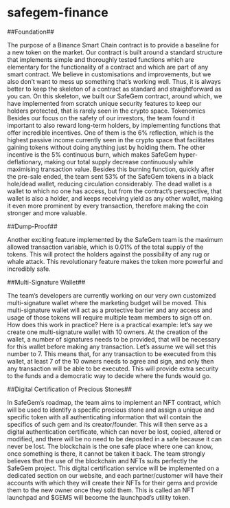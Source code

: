 # safegem-finance

##Foundation##

The purpose of a Binance Smart Chain contract is to provide a baseline for a new token on the market. Our contract is built around a standard structure that implements simple and thoroughly tested functions which are elementary for the functionality of a contract and which are part of any smart contract. We believe in customisations and improvements, but we also don’t want to mess up something that’s working well. Thus, it is always better to keep the skeleton of a contract as standard and straightforward as you can. On this skeleton, we built our SafeGem contract, around which, we have implemented from scratch unique security features to keep our holders protected, that is rarely seen in the crypto space.
Tokenomics
Besides our focus on the safety of our investors, the team found it important to also reward long-term holders, by implementing functions that offer incredible incentives. One of them is the 6% reflection, which is the highest passive income currently seen in the crypto space that facilitates gaining tokens without doing anything just by holding them. The other incentive is the 5% continuous burn, which makes SafeGem hyper-deflationary, making our total supply decrease continuously while maximising transaction value. Besides this burning function, quickly after the pre-sale ended, the team sent 53% of the SafeGem tokens in a black hole/dead wallet, reducing circulation considerably. The dead wallet is a wallet to which no one has access, but from the contract’s perspective, that wallet is also a holder, and keeps receiving yield as any other wallet, making it even more prominent by every transaction, therefore making the coin stronger and more valuable.

##Dump-Proof##

Another exciting feature implemented by the SafeGem team is the maximum allowed transaction variable, which is 0.01% of the total supply of the tokens. This will protect the holders against the possibility of any rug or whale attack. This revolutionary feature makes the token more powerful and incredibly safe.

##Multi-Signature Wallet##

The team’s developers are currently working on our very own customized multi-signature wallet where the marketing budget will be moved. This multi-signature wallet will act as a protective barrier and any access and usage of those tokens will require multiple team members to sign off on. How does this work in practice? Here is a practical example: let’s say we create one multi-signature wallet with 10 owners. At the creation of the wallet, a number of signatures needs to be provided, that will be necessary for this wallet before making any transaction. Let’s assume we will set this number to 7. This means that, for any transaction to be executed from this wallet, at least 7 of the 10 owners needs to agree and sign, and only then any transaction will be able to be executed. This will provide extra security to the funds and a democratic way to decide where the funds would go.

##Digital Certification of Precious Stones##

In SafeGem’s roadmap, the team aims to implement an NFT contract, which will be used to identify a specific precious stone and assign a unique and specific token with all authenticating information that will contain the specifics of such gem and its creator/founder. This will then serve as a digital authentication certificate, which can never be lost, copied, altered or modified, and there will be no need to be deposited in a safe because it can never be lost. The blockchain is the one safe place where one can know, once something is there, it cannot be taken it back. The team strongly believes that the use of the blockchain and NFTs suits perfectly the SafeGem project.
This digital certification service will be implemented on a dedicated section on our website, and each partner/customer will have their accounts with which they will create their NFTs for their gems and provide them to the new owner once they sold them. This is called an NFT launchpad and $GEMS will become the launchpad’s utility token.
